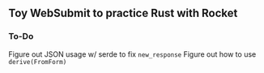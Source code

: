 ## Toy WebSubmit to practice Rust with Rocket

### To-Do
Figure out JSON usage w/ serde to fix `new_response`
Figure out how to use `derive(FromForm)` 
